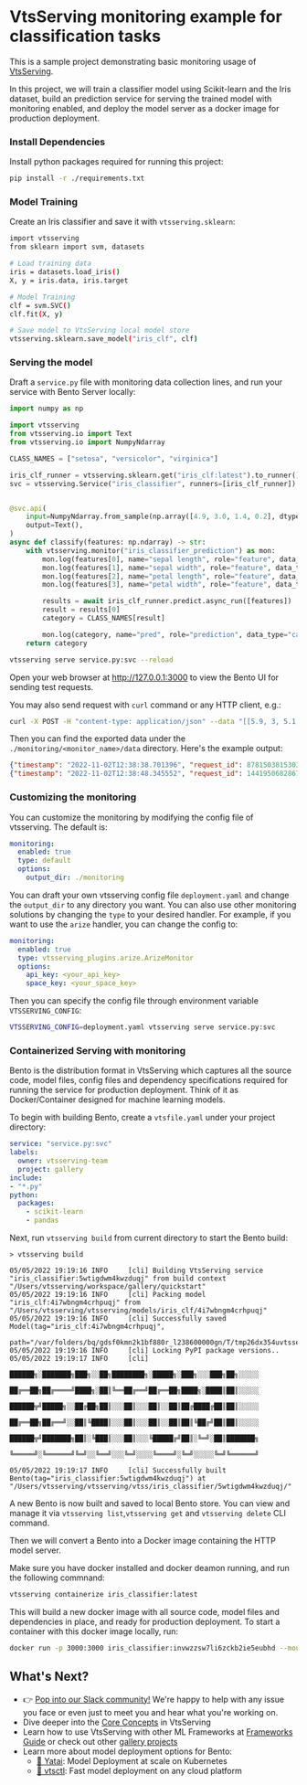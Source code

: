 # VtsServing monitoring example for classification tasks

This is a sample project demonstrating basic monitoring usage of [VtsServing](https://github.com/vtsserving).

In this project, we will train a classifier model using Scikit-learn and the Iris dataset, build
an prediction service for serving the trained model with monitoring enabled, and deploy the
model server as a docker image for production deployment.

### Install Dependencies

Install python packages required for running this project:
```bash
pip install -r ./requirements.txt
```

### Model Training

Create an Iris classifier and save it with `vtsserving.sklearn`:

```bash
import vtsserving
from sklearn import svm, datasets

# Load training data
iris = datasets.load_iris()
X, y = iris.data, iris.target

# Model Training
clf = svm.SVC()
clf.fit(X, y)

# Save model to VtsServing local model store
vtsserving.sklearn.save_model("iris_clf", clf)
```

### Serving the model
Draft a `service.py` file with monitoring data collection lines, and run your service with Bento Server locally:

```python
import numpy as np

import vtsserving
from vtsserving.io import Text
from vtsserving.io import NumpyNdarray

CLASS_NAMES = ["setosa", "versicolor", "virginica"]

iris_clf_runner = vtsserving.sklearn.get("iris_clf:latest").to_runner()
svc = vtsserving.Service("iris_classifier", runners=[iris_clf_runner])


@svc.api(
    input=NumpyNdarray.from_sample(np.array([4.9, 3.0, 1.4, 0.2], dtype=np.double)),
    output=Text(),
)
async def classify(features: np.ndarray) -> str:
    with vtsserving.monitor("iris_classifier_prediction") as mon:
        mon.log(features[0], name="sepal length", role="feature", data_type="numerical")
        mon.log(features[1], name="sepal width", role="feature", data_type="numerical")
        mon.log(features[2], name="petal length", role="feature", data_type="numerical")
        mon.log(features[3], name="petal width", role="feature", data_type="numerical")

        results = await iris_clf_runner.predict.async_run([features])
        result = results[0]
        category = CLASS_NAMES[result]

        mon.log(category, name="pred", role="prediction", data_type="categorical")
    return category
```

```bash
vtsserving serve service.py:svc --reload
```

Open your web browser at http://127.0.0.1:3000 to view the Bento UI for sending test requests.

You may also send request with `curl` command or any HTTP client, e.g.:

```bash
curl -X POST -H "content-type: application/json" --data "[[5.9, 3, 5.1, 1.8]]" http://127.0.0.1:3000/classify
```


Then you can find the exported data under the `./monitoring/<monitor_name>/data` directory.
Here's the example output:

```json
{"timestamp": "2022-11-02T12:38:38.701396", "request_id": 8781503815303167270, "sepal length": 5.9, "sepal width": 3.0, "petal length": 1.4, "petal width": 0.2, "pred": "0"}
{"timestamp": "2022-11-02T12:38:48.345552", "request_id": 14419506828678509143, "sepal length": 4.9, "sepal width": 3.0, "petal length": 1.4, "petal width": 0.2, "pred": "0"}
```


### Customizing the monitoring

You can customize the monitoring by modifying the config file of vtsserving. The default is:

```yaml
monitoring:
  enabled: true
  type: default
  options:
    output_dir: ./monitoring
```

You can draft your own vtsserving config file `deployment.yaml` and change the `output_dir` to any directory you want. You can also use other monitoring solutions by changing the `type` to your desired handler. For example, if you want to use the `arize` handler, you can change the config to:

```yaml
monitoring:
  enabled: true
  type: vtsserving_plugins.arize.ArizeMonitor
  options:
    api_key: <your_api_key>
    space_key: <your_space_key>
```

Then you can specify the config file through environment variable `VTSSERVING_CONFIG`:
```bash
VTSSERVING_CONFIG=deployment.yaml vtsserving serve service.py:svc
```


### Containerized Serving with monitoring

Bento is the distribution format in VtsServing which captures all the source code, model files, config
files and dependency specifications required for running the service for production deployment. Think 
of it as Docker/Container designed for machine learning models.

To begin with building Bento, create a `vtsfile.yaml` under your project directory:

```yaml
service: "service.py:svc"
labels:
  owner: vtsserving-team
  project: gallery
include:
- "*.py"
python:
  packages:
    - scikit-learn
    - pandas
```

Next, run `vtsserving build` from current directory to start the Bento build:

```
> vtsserving build

05/05/2022 19:19:16 INFO     [cli] Building VtsServing service "iris_classifier:5wtigdwm4kwzduqj" from build context "/Users/vtsserving/workspace/gallery/quickstart"
05/05/2022 19:19:16 INFO     [cli] Packing model "iris_clf:4i7wbngm4crhpuqj" from "/Users/vtsserving/vtsserving/models/iris_clf/4i7wbngm4crhpuqj"
05/05/2022 19:19:16 INFO     [cli] Successfully saved Model(tag="iris_clf:4i7wbngm4crhpuqj",
                             path="/var/folders/bq/gdsf0kmn2k1bf880r_l238600000gn/T/tmp26dx354uvtsserving_vts_iris_classifier/models/iris_clf/4i7wbngm4crhpuqj/")
05/05/2022 19:19:16 INFO     [cli] Locking PyPI package versions..
05/05/2022 19:19:17 INFO     [cli]
                             ██████╗░███████╗███╗░░██╗████████╗░█████╗░███╗░░░███╗██╗░░░░░
                             ██╔══██╗██╔════╝████╗░██║╚══██╔══╝██╔══██╗████╗░████║██║░░░░░
                             ██████╦╝█████╗░░██╔██╗██║░░░██║░░░██║░░██║██╔████╔██║██║░░░░░
                             ██╔══██╗██╔══╝░░██║╚████║░░░██║░░░██║░░██║██║╚██╔╝██║██║░░░░░
                             ██████╦╝███████╗██║░╚███║░░░██║░░░╚█████╔╝██║░╚═╝░██║███████╗
                             ╚═════╝░╚══════╝╚═╝░░╚══╝░░░╚═╝░░░░╚════╝░╚═╝░░░░░╚═╝╚══════╝

05/05/2022 19:19:17 INFO     [cli] Successfully built Bento(tag="iris_classifier:5wtigdwm4kwzduqj") at "/Users/vtsserving/vtsserving/vtss/iris_classifier/5wtigdwm4kwzduqj/"
```

A new Bento is now built and saved to local Bento store. You can view and manage it via 
`vtsserving list`,`vtsserving get` and `vtsserving delete` CLI command.

Then we will convert a Bento into a Docker image containing the HTTP model server.

Make sure you have docker installed and docker deamon running, and run the following commnand:

```bash
vtsserving containerize iris_classifier:latest
```

This will build a new docker image with all source code, model files and dependencies in place,
and ready for production deployment. To start a container with this docker image locally, run:

```bash
docker run -p 3000:3000 iris_classifier:invwzzsw7li6zckb2ie5eubhd --mount type=bind,source=<your directory>,target=/vts/monitoring
```

## What's Next?

- 👉 [Pop into our Slack community!](https://l.linklyhq.com/l/ktO8) We're happy to help with any issue you face or even just to meet you and hear what you're working on.
- Dive deeper into the [Core Concepts](https://docs.vtsserving.org/en/latest/concepts/index.html) in VtsServing
- Learn how to use VtsServing with other ML Frameworks at [Frameworks Guide](https://docs.vtsserving.org/en/latest/frameworks/index.html) or check out other [gallery projects](https://github.com/vtsserving/VtsServing/tree/main/examples)
- Learn more about model deployment options for Bento:
  - [🦄️ Yatai](https://github.com/vtsserving/Yatai): Model Deployment at scale on Kubernetes
  - [🚀 vtsctl](https://github.com/vtsserving/vtsctl): Fast model deployment on any cloud platform

